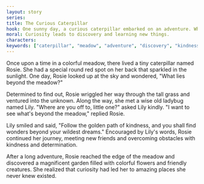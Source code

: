```yaml
---
layout: story
series: 
title: The Curious Caterpillar
hook: One sunny day, a curious caterpillar embarked on an adventure. What did she discover in the big, wide world?
moral: Curiosity leads to discovery and learning new things.
characters: 
keywords: ["caterpillar", "meadow", "adventure", "discovery", "kindness", "curiosity", "friendship", "determination", "obstacles", "colorful"]
---
```


Once upon a time in a colorful meadow, there lived a tiny caterpillar named Rosie. She had a special round red spot on her back that sparkled in the sunlight. One day, Rosie looked up at the sky and wondered, "What lies beyond the meadow?"

Determined to find out, Rosie wriggled her way through the tall grass and ventured into the unknown. Along the way, she met a wise old ladybug named Lily. "Where are you off to, little one?" asked Lily kindly. "I want to see what's beyond the meadow," replied Rosie.

Lily smiled and said, "Follow the golden path of kindness, and you shall find wonders beyond your wildest dreams." Encouraged by Lily's words, Rosie continued her journey, meeting new friends and overcoming obstacles with kindness and determination.

After a long adventure, Rosie reached the edge of the meadow and discovered a magnificent garden filled with colorful flowers and friendly creatures. She realized that curiosity had led her to amazing places she never knew existed.

